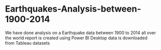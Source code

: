 # Earthquakes-Analysis-between-1900-2014
We have done analysis on a Earthquake data between 1900 to 2014 all over the world
report is created using Power BI Desktop
data is downloaded from Tableau datasets
